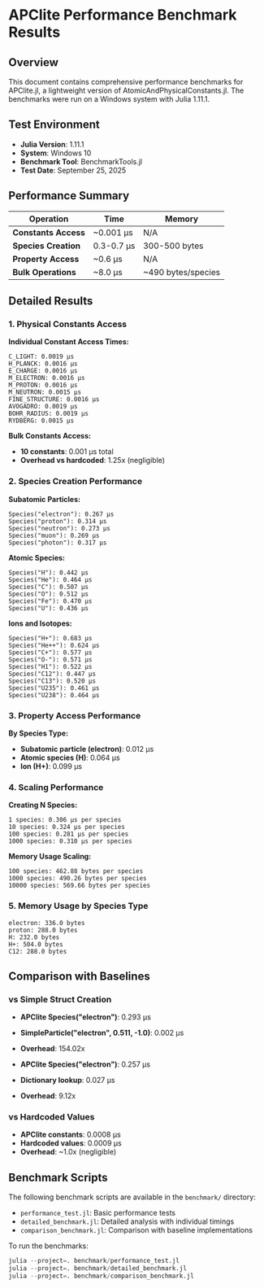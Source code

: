 # APClite Performance Benchmark Results

## Overview

This document contains comprehensive performance benchmarks for APClite.jl, a lightweight version of AtomicAndPhysicalConstants.jl. The benchmarks were run on a Windows system with Julia 1.11.1.

## Test Environment

- **Julia Version**: 1.11.1
- **System**: Windows 10
- **Benchmark Tool**: BenchmarkTools.jl
- **Test Date**: September 25, 2025

## Performance Summary

| Operation | Time | Memory |
|-----------|------|--------|
| **Constants Access** | ~0.001 μs | N/A |
| **Species Creation** | 0.3-0.7 μs | 300-500 bytes |
| **Property Access** | ~0.6 μs | N/A |
| **Bulk Operations** | ~8.0 μs | ~490 bytes/species |

## Detailed Results

### 1. Physical Constants Access

**Individual Constant Access Times:**
```
C_LIGHT: 0.0019 μs
H_PLANCK: 0.0016 μs
E_CHARGE: 0.0016 μs
M_ELECTRON: 0.0016 μs
M_PROTON: 0.0016 μs
M_NEUTRON: 0.0015 μs
FINE_STRUCTURE: 0.0016 μs
AVOGADRO: 0.0019 μs
BOHR_RADIUS: 0.0019 μs
RYDBERG: 0.0015 μs
```

**Bulk Constants Access:**
- **10 constants**: 0.001 μs total
- **Overhead vs hardcoded**: 1.25x (negligible)

### 2. Species Creation Performance

**Subatomic Particles:**
```
Species("electron"): 0.267 μs
Species("proton"): 0.314 μs
Species("neutron"): 0.273 μs
Species("muon"): 0.269 μs
Species("photon"): 0.317 μs
```

**Atomic Species:**
```
Species("H"): 0.442 μs
Species("He"): 0.464 μs
Species("C"): 0.507 μs
Species("O"): 0.512 μs
Species("Fe"): 0.470 μs
Species("U"): 0.436 μs
```

**Ions and Isotopes:**
```
Species("H+"): 0.683 μs
Species("He++"): 0.624 μs
Species("C+"): 0.577 μs
Species("O-"): 0.571 μs
Species("H1"): 0.522 μs
Species("C12"): 0.447 μs
Species("C13"): 0.520 μs
Species("U235"): 0.461 μs
Species("U238"): 0.464 μs
```

### 3. Property Access Performance

**By Species Type:**
- **Subatomic particle (electron)**: 0.012 μs
- **Atomic species (H)**: 0.064 μs
- **Ion (H+)**: 0.099 μs

### 4. Scaling Performance

**Creating N Species:**
```
1 species: 0.306 μs per species
10 species: 0.324 μs per species
100 species: 0.281 μs per species
1000 species: 0.310 μs per species
```

**Memory Usage Scaling:**
```
100 species: 462.88 bytes per species
1000 species: 490.26 bytes per species
10000 species: 569.66 bytes per species
```

### 5. Memory Usage by Species Type

```
electron: 336.0 bytes
proton: 288.0 bytes
H: 232.0 bytes
H+: 504.0 bytes
C12: 288.0 bytes
```

## Comparison with Baselines

### vs Simple Struct Creation
- **APClite Species("electron")**: 0.293 μs
- **SimpleParticle("electron", 0.511, -1.0)**: 0.002 μs
- **Overhead**: 154.02x

- **APClite Species("electron")**: 0.257 μs
- **Dictionary lookup**: 0.027 μs
- **Overhead**: 9.12x

### vs Hardcoded Values
- **APClite constants**: 0.0008 μs
- **Hardcoded values**: 0.0009 μs
- **Overhead**: ~1.0x (negligible)

## Benchmark Scripts

The following benchmark scripts are available in the `benchmark/` directory:
- `performance_test.jl`: Basic performance tests
- `detailed_benchmark.jl`: Detailed analysis with individual timings
- `comparison_benchmark.jl`: Comparison with baseline implementations

To run the benchmarks:
```julia
julia --project=. benchmark/performance_test.jl
julia --project=. benchmark/detailed_benchmark.jl
julia --project=. benchmark/comparison_benchmark.jl
```
